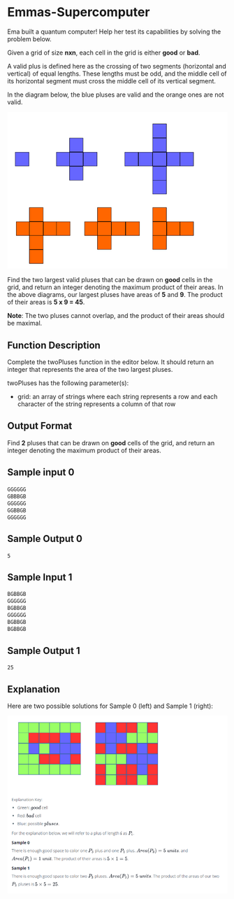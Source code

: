 # Emmas-Supercomputer

Ema built a quantum computer! Help her test its capabilities by solving the problem below.

Given a grid of size **nxn**, each cell in the grid is either **good** or **bad**.

A valid plus is defined here as the crossing of two segments (horizontal and vertical) of equal lengths. These lengths must be odd, and the middle cell of its horizontal segment must cross the middle cell of its vertical segment.

In the diagram below, the blue pluses are valid and the orange ones are not valid.

![image1](image1.png)

Find the two largest valid pluses that can be drawn on **good** cells in the grid, and return an integer denoting the maximum product of their areas. In the above diagrams, our largest pluses have areas of **5** and **9**. The product of their areas is **5 x 9 = 45**.

**Note**: The two pluses cannot overlap, and the product of their areas should be maximal.

## Function Description

Complete the twoPluses function in the editor below. It should return an integer that represents the area of the two largest pluses.

twoPluses has the following parameter(s):

* grid: an array of strings where each string represents a row and each character of the string represents a column of that row

## Output Format

Find **2** pluses that can be drawn on **good** cells of the grid, and return an integer denoting the maximum product of their areas.

## Sample input 0

```
GGGGGG
GBBBGB
GGGGGG
GGBBGB
GGGGGG
```

## Sample Output 0

```
5
```

## Sample Input 1

```
BGBBGB
GGGGGG
BGBBGB
GGGGGG
BGBBGB
BGBBGB
```

## Sample Output 1

```
25
```

## Explanation

Here are two possible solutions for Sample 0 (left) and Sample 1 (right):

![image2](image2.png)